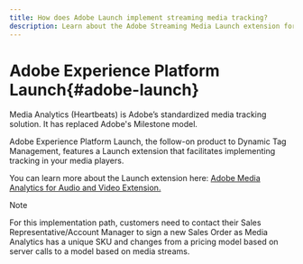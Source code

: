 ```yaml
---
title: How does Adobe Launch implement streaming media tracking?
description: Learn about the Adobe Streaming Media Launch extension for streaming media.
---
```


# Adobe Experience Platform Launch{#adobe-launch}

Media Analytics (Heartbeats) is Adobe’s standardized media tracking solution. It has replaced Adobe's Milestone model.

Adobe Experience Platform Launch, the follow-on product to Dynamic Tag Management, features a Launch extension that facilitates implementing tracking in your media players.

You can learn more about the Launch extension here: [Adobe Media Analytics for Audio and Video Extension.](https://experienceleague.adobe.com/docs/launch/using/extensions-ref/adobe-extension/media-analytics-extension/overview.html)

>[!NOTE]
>
>For this implementation path, customers need to contact their Sales Representative/Account Manager to sign a new Sales Order as Media Analytics has a unique SKU and changes from a pricing model based on server calls to a model based on media streams.
